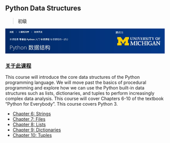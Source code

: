 ## Python Data Structures
> **初级**

![02-README](img/02-README.jpg)

### [关于此课程](https://www.coursera.org/learn/python-data?specialization=python)
This course will introduce the core data structures of the Python programming language. We will move past the basics of procedural programming and explore how we can use the Python built-in data structures such as lists, dictionaries, and tuples to perform increasingly complex data analysis. This course will cover Chapters 6-10 of the textbook “Python for Everybody”.  This course covers Python 3.

* [Chapter 6: Strings](Chapter-6-Strings.md)
* [Chapter 7: Files](Chapter-7-Files.md)
* [Chapter 8: Lists](Chapter-8-Lists.md)
* [Chapter 9: Dictionaries](Chapter-9-Dictionaries.md)
* [Chapter 10: Tuples](Chapter-10-Tuples.md)
